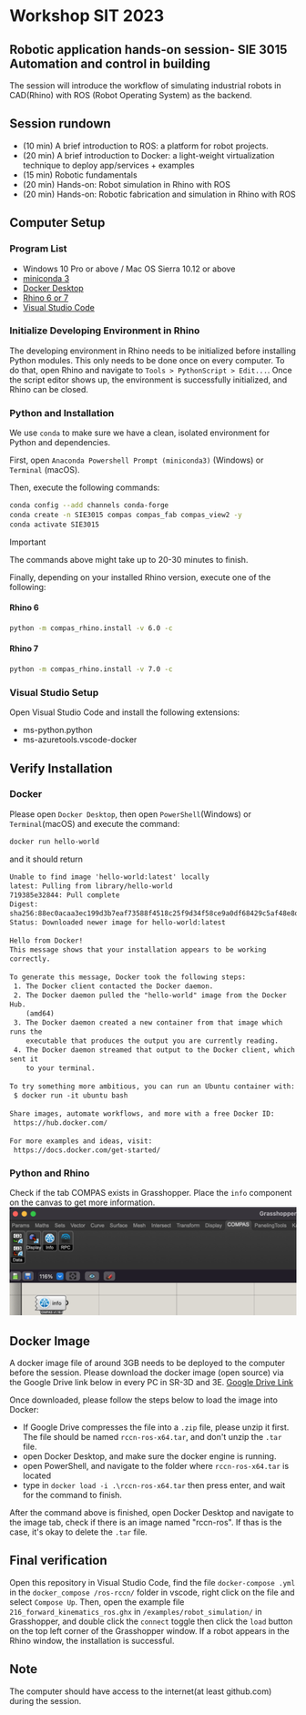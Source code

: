 # Workshop SIT 2023
## Robotic application hands-on session- SIE 3015 Automation and control in building
The session will introduce the workflow of simulating industrial robots in CAD(Rhino) with ROS (Robot Operating System) as the backend. 

## Session rundown
* (10 min) A brief introduction to ROS: a platform for robot projects.
* (20 min) A brief introduction to Docker: a light-weight virtualization technique to deploy app/services + examples
* (15 min) Robotic fundamentals
* (20 min) Hands-on: Robot simulation in Rhino with ROS
* (20 min) Hands-on: Robotic fabrication and simulation in Rhino with ROS

## Computer Setup
### Program List
* Windows 10 Pro or above / Mac OS Sierra 10.12 or above
* [miniconda 3](https://docs.conda.io/en/latest/miniconda.html)
* [Docker Desktop](https://www.docker.com/products/docker-desktop) 
* [Rhino 6 or 7](https://www.rhino3d.com/download)
* [Visual Studio Code](https://code.visualstudio.com/)

### Initialize Developing Environment in Rhino
The developing environment in Rhino needs to be initialized before installing Python modules. This only needs to be done once on every computer. To do that, open Rhino and navigate to `Tools > PythonScript > Edit...`. Once the script editor shows up, the environment is successfully initialized, and Rhino can be closed.

### Python and Installation

We use `conda` to make sure we have a clean, isolated environment for Python and dependencies.

First, open `Anaconda Powershell Prompt (miniconda3)` (Windows) or `Terminal` (macOS).

Then, execute the following commands:
```sh
conda config --add channels conda-forge
conda create -n SIE3015 compas compas_fab compas_view2 -y
conda activate SIE3015
```

> [!IMPORTANT]  
> The commands above might take up to 20-30 minutes to finish.

Finally, depending on your installed Rhino version, execute one of the following:

#### Rhino 6
```sh
python -m compas_rhino.install -v 6.0 -c
```

#### Rhino 7
```sh
python -m compas_rhino.install -v 7.0 -c
```
### Visual Studio Setup

Open Visual Studio Code and install the following extensions:
* ms-python.python
* ms-azuretools.vscode-docker


## Verify Installation
### Docker
Please open `Docker Desktop`, then open `PowerShell`(Windows) or `Terminal`(macOS) and execute the command:

```sh
docker run hello-world
```

and it should return

```text
Unable to find image 'hello-world:latest' locally
latest: Pulling from library/hello-world
719385e32844: Pull complete
Digest: sha256:88ec0acaa3ec199d3b7eaf73588f4518c25f9d34f58ce9a0df68429c5af48e8d
Status: Downloaded newer image for hello-world:latest

Hello from Docker!
This message shows that your installation appears to be working correctly.

To generate this message, Docker took the following steps:
 1. The Docker client contacted the Docker daemon.
 2. The Docker daemon pulled the "hello-world" image from the Docker Hub.
    (amd64)
 3. The Docker daemon created a new container from that image which runs the
    executable that produces the output you are currently reading.
 4. The Docker daemon streamed that output to the Docker client, which sent it
    to your terminal.

To try something more ambitious, you can run an Ubuntu container with:
 $ docker run -it ubuntu bash

Share images, automate workflows, and more with a free Docker ID:
 https://hub.docker.com/

For more examples and ideas, visit:
 https://docs.docker.com/get-started/
```

### Python and Rhino
Check if the tab COMPAS exists in Grasshopper. Place the `info` component on the canvas to get more information.
![compas_installed_in_rhino](assets/img/compas_installed_in_rhino.png)

## Docker Image
A docker image file of around 3GB needs to be deployed to the computer before the session. Please download the docker image (open source) via the Google Drive link below in every PC in SR-3D and 3E.
[Google Drive Link](https://drive.google.com/drive/folders/1159IfPik13sScniSJwjBX9LQlO-e-gGp?usp=sharing)

Once downloaded, please follow the steps below to load the image into Docker:

- If Google Drive compresses the file into a `.zip` file, please unzip it first. The file should be named `rccn-ros-x64.tar`, and don't unzip the `.tar` file.
- open Docker Desktop, and make sure the docker engine is running.
- open PowerShell, and navigate to the folder where `rccn-ros-x64.tar` is located
- type in `docker load -i .\rccn-ros-x64.tar` then press enter, and wait for the command to finish.

After the command above is finished, open Docker Desktop and navigate to the image tab, check if there is an image named "rccn-ros". If thas is the case, it's okay to delete the `.tar` file.

## Final verification
Open this repository in Visual Studio Code, find the file `docker-compose
.yml` in the `docker_compose
/ros-rccn/` folder in vscode, right click on the file and select `Compose Up`. Then, open the example file `216_forward_kinematics_ros.ghx` in `/examples/robot_simulation/` in Grasshopper, and double click the `connect` toggle then click the `load` button on the top left corner of the Grasshopper window. If a robot appears in the Rhino window, the installation is successful.

## Note
The computer should have access to the internet(at least github.com) during the session.